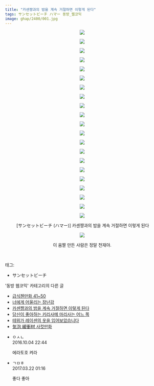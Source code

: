 ```yaml
---
title: "카센쨩과의 밤을 계속 거절하면 이렇게 된다"
tags: サンセットビーチ ハマー 동방_웹코믹
image: ghap/2400/001.jpg
---
```

<div class="article">
<p style="text-align: center; clear: none; float: none;"><img src="{{ site.nasurl }}/ghap/2400/001.jpg"/></p>
<p style="text-align: center; clear: none; float: none;"><img src="{{ site.nasurl }}/ghap/2400/002.jpg"/></p>
<p style="text-align: center; clear: none; float: none;"><img src="{{ site.nasurl }}/ghap/2400/003.jpg"/></p>
<p style="text-align: center; clear: none; float: none;"><img src="{{ site.nasurl }}/ghap/2400/004.jpg"/></p>
<p style="text-align: center; clear: none; float: none;"><img src="{{ site.nasurl }}/ghap/2400/005.jpg"/></p>
<p style="text-align: center; clear: none; float: none;"><img src="{{ site.nasurl }}/ghap/2400/006.jpg"/></p>
<p style="text-align: center; clear: none; float: none;"><img src="{{ site.nasurl }}/ghap/2400/007.jpg"/></p>
<p style="text-align: center; clear: none; float: none;"><img src="{{ site.nasurl }}/ghap/2400/008.jpg"/></p>
<p style="text-align: center; clear: none; float: none;"><img src="{{ site.nasurl }}/ghap/2400/009.jpg"/></p>
<p style="text-align: center; clear: none; float: none;"><img src="{{ site.nasurl }}/ghap/2400/010.jpg"/></p>
<p style="text-align: center; clear: none; float: none;"><img src="{{ site.nasurl }}/ghap/2400/011.jpg"/></p>
<p style="text-align: center; clear: none; float: none;"><img src="{{ site.nasurl }}/ghap/2400/012.jpg"/></p>
<p style="text-align: center; clear: none; float: none;"><img src="{{ site.nasurl }}/ghap/2400/013.jpg"/></p>
<p style="text-align: center; clear: none; float: none;"><img src="{{ site.nasurl }}/ghap/2400/014.jpg"/></p>
<p style="text-align: center; clear: none; float: none;"><img src="{{ site.nasurl }}/ghap/2400/015.jpg"/></p>
<p style="text-align: center; clear: none; float: none;"><img src="{{ site.nasurl }}/ghap/2400/016.jpg"/></p>
<p style="text-align: center; clear: none; float: none;"><img src="{{ site.nasurl }}/ghap/2400/017.jpg"/></p>
<p style="text-align: center; clear: none; float: none;"><img src="{{ site.nasurl }}/ghap/2400/018.jpg"/></p>
<p style="text-align: center; clear: none; float: none;"><img src="{{ site.nasurl }}/ghap/2400/019.jpg"/></p>
<p style="text-align: center; clear: none; float: none;"><img src="{{ site.nasurl }}/ghap/2400/020.jpg"/></p>
<p style="text-align: center; clear: none; float: none;"><img src="{{ site.nasurl }}/ghap/2400/021.jpg"/></p>
<p style="text-align: center; clear: none; float: none;"> [サンセットビーチ (ハマー)] 카센쨩과의 밤을 계속 거절하면 이렇게 된다</p>
<p style="text-align: center; clear: none; float: none;"><img src="{{ site.nasurl }}/ghap/2400/022.gif"/></p>
<p style="text-align: center; clear: none; float: none;">이 움짤 만든 사람은 정말 천재야.</p>
<p><br/></p>
</div><div class="tagTrail">
<p>태그: </p>
<ul>
<li>サンセットビーチ</li>
</ul>
</div><div class="another">
<p>'동방 웹코믹' 카테고리의 다른 글</p>
<ul>
<li><a href="/2016-10-06-ghap_2463">급식첸만화 41~50</a></li>
<li><a href="/2016-10-03-ghap_2418">너에게 어울리는 장난감</a></li>
<li><a href="/2016-09-30-ghap_2400">카센쨩과의 밤을 계속 거절하면 이렇게 된다</a></li>
<li><a href="/2016-09-29-ghap_2387">당신이 좋아하는 키리사메 마리사는 어느 쪽</a></li>
<li><a href="/2016-09-27-ghap_2362">테위가 레이센의 옷을 입어보았습니다</a></li>
<li><a href="/2016-09-26-ghap_2348">気泡 緩衝材 사컷만화</a></li>
</ul>
</div><div class="cb_module cb_fluid">
<div class="cb_wrt cb_profile">
<div class="comment">
<ul>
<li class="cb_thumb_off" id="comment14820236">
<div class="cb_comment_area">
<div class="cb_info_area">
<div class="cb_section">
<span class="cb_nick_name">ㅇㅅㄴ</span>
</div>
<div class="cb_section">
<span class="cb_date">2016.10.04 22:44 </span>
</div>
</div>
<div class="cb_dsc_comment">
<p class="cb_dsc">
											에라토호 켜라
										</p>
</div>
</div></li>
<li class="cb_thumb_off" id="comment14945571">
<div class="cb_comment_area">
<div class="cb_info_area">
<div class="cb_section">
<span class="cb_nick_name">ㄱㅁㅎ</span>
</div>
<div class="cb_section">
<span class="cb_date">2017.03.22 01:16 </span>
</div>
</div>
<div class="cb_dsc_comment">
<p class="cb_dsc">
											좋다 좋아
										</p>
</div>
</div></li>
</ul>
</div>
</div><!-- commentList close -->
</div>